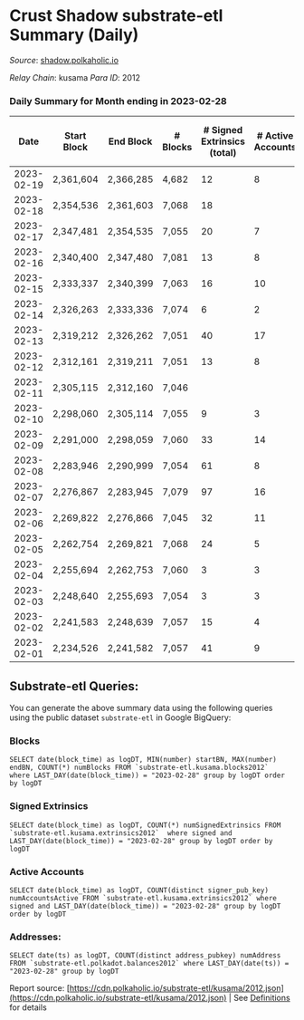 # Crust Shadow substrate-etl Summary (Daily)

_Source_: [shadow.polkaholic.io](https://shadow.polkaholic.io)

*Relay Chain*: kusama
*Para ID*: 2012



### Daily Summary for Month ending in 2023-02-28


| Date | Start Block | End Block | # Blocks | # Signed Extrinsics (total) | # Active Accounts | # Passive | # New | # Addresses with Balances | # Events | # Transfers | # XCM Transfers In | # XCM Transfers Out |
| ---- | ----------- | --------- | -------- | --------------------------- | ----------------- | --------- | ----- | ------------------------- | -------- | ----------- | ------------------ | ------------------- |
| 2023-02-19 | 2,361,604 | 2,366,285 | 4,682  | 12 | 8 |  |  |  | 9,453 | 10 ($953.98) |   |   |
| 2023-02-18 | 2,354,536 | 2,361,603 | 7,068  | 18 |  |  |  | 3,200 | 14,243 | 4 ($267.04) | 1 ($164.47) | 2 ($206.48) |
| 2023-02-17 | 2,347,481 | 2,354,535 | 7,055  | 20 | 7 |  |  | 3,198 | 14,261 | 20 ($3,708.65) | 1 ($168.57) | 8 ($1,784.25) |
| 2023-02-16 | 2,340,400 | 2,347,480 | 7,081  | 13 | 8 |  |  | 3,196 | 14,262 | 13 ($1,088.33) |   | 3 ($313.43) |
| 2023-02-15 | 2,333,337 | 2,340,399 | 7,063  | 16 | 10 |  |  | 3,192 | 14,255 | 15 ($4,143.47) | 2 ($335.51) |   |
| 2023-02-14 | 2,326,263 | 2,333,336 | 7,074  | 6 | 2 |  |  | 3,191 | 14,205 | 6 ($1,574.45) | 3 ($808.16) |   |
| 2023-02-13 | 2,319,212 | 2,326,262 | 7,051  | 40 | 17 |  |  | 3,191 | 14,846 | 245 ($14,833.70) | 10 ($3,253.23) | 9 ($1,260.78) |
| 2023-02-12 | 2,312,161 | 2,319,211 | 7,051  | 13 | 8 |  |  | 3,188 | 14,213 | 13 ($20,907.65) | 2 ($413.31) |   |
| 2023-02-11 | 2,305,115 | 2,312,160 | 7,046  |  |  |  |  | 3,188 | 14,097 |   | 1 ($43.46) |   |
| 2023-02-10 | 2,298,060 | 2,305,114 | 7,055  | 9 | 3 |  |  | 3,188 | 14,192 | 9 ($1,651.07) | 5 ($867.64) |   |
| 2023-02-09 | 2,291,000 | 2,298,059 | 7,060  | 33 | 14 |  |  | 3,187 | 14,377 | 32 ($13,949.37) | 4 ($552.50) | 7 ($871.20) |
| 2023-02-08 | 2,283,946 | 2,290,999 | 7,054  | 61 | 8 |  |  | 3,186 | 14,662 | 60 ($28,258.44) | 28 ($5,332.57) | 5 ($642.28) |
| 2023-02-07 | 2,276,867 | 2,283,945 | 7,079  | 97 | 16 |  |  | 3,184 | 20,784 | 1,583 ($480,156.31) | 14 ($1,627.30) | 5 ($353.56) |
| 2023-02-06 | 2,269,822 | 2,276,866 | 7,045  | 32 | 11 |  |  | 1,731 | 14,368 | 32 ($4,261.91) | 12 ($2,095.37) | 2 ($105.76) |
| 2023-02-05 | 2,262,754 | 2,269,821 | 7,068  | 24 | 5 |  |  | 1,730 | 14,319 | 24 ($1,658.81) | 3 ($215.70) | 8 ($590.51) |
| 2023-02-04 | 2,255,694 | 2,262,753 | 7,060  | 3 | 3 |  |  | 1,730 | 14,148 | 3 ($143.64) | 1 ($68.69) |   |
| 2023-02-03 | 2,248,640 | 2,255,693 | 7,054  | 3 | 3 |  |  | 1,729 | 14,142 | 3 ($139.51) | 3 ($68.19) | 1 ($4.92) |
| 2023-02-02 | 2,241,583 | 2,248,639 | 7,057  | 15 | 4 |  |  | 1,729 | 14,256 | 15 ($848.23) | 9 ($461.56) | 1 ($42.78) |
| 2023-02-01 | 2,234,526 | 2,241,582 | 7,057  | 41 | 9 |  |  | 1,728 | 14,465 | 41 ($4,797.41) | 15 ($1,962.31) | 8 ($401.71) |

## Substrate-etl Queries:
You can generate the above summary data using the following queries using the public dataset `substrate-etl` in Google BigQuery:


### Blocks
```
SELECT date(block_time) as logDT, MIN(number) startBN, MAX(number) endBN, COUNT(*) numBlocks FROM `substrate-etl.kusama.blocks2012`  where LAST_DAY(date(block_time)) = "2023-02-28" group by logDT order by logDT
```


### Signed Extrinsics
```
SELECT date(block_time) as logDT, COUNT(*) numSignedExtrinsics FROM `substrate-etl.kusama.extrinsics2012`  where signed and LAST_DAY(date(block_time)) = "2023-02-28" group by logDT order by logDT
```


### Active Accounts
```
SELECT date(block_time) as logDT, COUNT(distinct signer_pub_key) numAccountsActive FROM `substrate-etl.kusama.extrinsics2012` where signed and LAST_DAY(date(block_time)) = "2023-02-28" group by logDT order by logDT
```


### Addresses:
```
SELECT date(ts) as logDT, COUNT(distinct address_pubkey) numAddress FROM `substrate-etl.polkadot.balances2012` where LAST_DAY(date(ts)) = "2023-02-28" group by logDT
```



Report source: [https://cdn.polkaholic.io/substrate-etl/kusama/2012.json](https://cdn.polkaholic.io/substrate-etl/kusama/2012.json) | See [Definitions](/DEFINITIONS.md) for details
